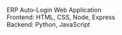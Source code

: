 ERP Auto-Login Web Application
<br/>
Frontend: HTML, CSS, Node, Express 
<br/>
Backend: Python, JavaScript
